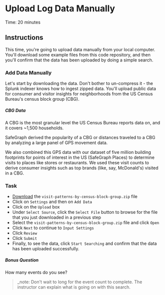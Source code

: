# Upload Log Data Manually
Time: 20 minutes

## Instructions
This time, you're going to upload data manually from your local computer. You'll download some example files from this code repository, and then you'll confirm that the data has been uploaded by doing a simple search.

### Add Data Manually
Let's start by downloading the data. Don't bother to un-compress it - the Splunk indexer knows how to ingest zipped data. You'll upload public data for consumer and visitor insights for neighborhoods from the US Census Bureau's census block group (CBG).

##### CBG Data
A CBG is the most granular level the US Census Bureau reports data on, and it covers ~1,500 households.

SafeGraph derived the popularity of a CBG or distances traveled to a CBG by analyzing a large panel of GPS movement data.

We also combined this GPS data with our dataset of five million building footprints for points of interest in the US (SafeGraph Places) to determine visits to places like stores or restaurants. We used these visit counts to derive consumer insights such as top brands (like, say, McDonald's) visited in a CBG.

### Task

- [Download](../data/visit-patterns-by-census-block-group.zip) the `visit-patterns-by-census-block-group.zip` file
- Click on `Settings` and then on `Add Data`
- Click on the `Upload` box 
- Under `Select Source`, click the `Select File` button to browse for the file that you just downloaded in a previous step
- Select the `visit-patterns-by-census-block-group.zip` file and click `Open`
- Click `Next` to continue to `Input Settings`
- Click `Review`
- Click `Submit` 
- Finally, to see the data, click `Start Searching` and confirm that the data has been uploaded successfully.

##### Bonus Question

How many events do you see?

> _note: Don't wait to long for the event count to complete.  The instructor can explain what is going on with this search.
